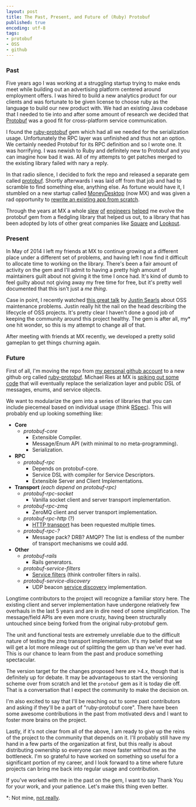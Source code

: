 ```yaml
---
layout: post
title: The Past, Present, and Future of (Ruby) Protobuf
published: true
encoding: utf-8
tags:
- protobuf
- OSS
- github
---
```


### Past

Five years ago I was working at a struggling startup trying to make ends meet while building out an advertising platform centered around employment offers. I was hired to build a new analytics product for our clients and was fortunate to be given license to choose ruby as the language to build our new product with. We had an existing Java codebase that I needed to tie into and after some amount of research we decided that [Protobuf](https://developers.google.com/protocol-buffers/) was a good fit for cross-platform service communication.

I found the [ruby-protobuf](https://github.com/macks/ruby-protobuf) gem which had all we needed for the serialization usage. Unfortunately the RPC layer was unfinished and thus not an option. We certainly needed Protobuf for its RPC definition and so I wrote one. It was horrifying. I was newish to Ruby and definitely new to Protobuf and you can imagine how bad it was. All of my attempts to get patches merged to the existing library failed with nary a reply.

In that radio silence, I decided to fork the repo and released a separate gem called [protobuf](https://rubygems.org/gems/protobuf). Shortly afterwards I was laid off from that job and had to scramble to find something else, anything else. As fortune would have it, I stumbled on a new startup called [MoneyDesktop](https://www.mx.com) (now MX) and was given a rad opportunity to [rewrite an existing app from scratch](/consistency.html).

Through the years at MX a whole [slew][brandon] [of][adam] [engineers][brian] [helped][devin] me evolve the protobuf gem from a fledgling library that helped us out, to a library that has been adopted by lots of other great companies like [Square](https://squareup.com/) and [Lookout](https://www.lookout.com/).

### Present

In May of 2014 I left my friends at MX to continue growing at a different place under a different set of problems, and having left I now find it difficult to allocate time to working on the library. There's been a fair amount of activity on the gem and I'll admit to having a pretty high amount of maintainers guilt about not giving it the time I once had. It's kind of dumb to feel guilty about not giving away my free time for free, but it's pretty well documented that this isn't just a _me thing_.

Case in point, I recently watched [this great talk](https://www.youtube.com/watch?v=_eQlv59nH58) by [Justin Searls](https://twitter.com/searls) about OSS maintenance problems. Justin really hit the nail on the head describing the lifecycle of OSS projects. It's pretty clear I haven't done a good job of keeping the community around this project healthy. The gem is after all, my\* one hit wonder, so this is my attempt to change all of that.

After meeting with friends at MX recently, we developed a pretty solid gameplan to get things churning again.

### Future

First of all, I'm moving the repo from [my personal github account](https://github.com/localshred/protobuf) to a new github org called [ruby-protobuf](https://github.com/ruby-protobuf). Michael Ries at MX is [spiking out some code](https://github.com/moneydesktop/protobuffness) that will eventually replace the serialization layer and public DSL of messages, enums, and service objects.

We want to modularize the gem into a series of libraries that you can include piecemeal based on individual usage (think [RSpec](https://github.com/rspec)). This will probably end up looking something like:

+ __Core__
  + _protobuf-core_
    + Extensible Compiler.
    + Message/Enum API (with minimal to no meta-programming).
    + Serialization.
+ __RPC__
  + _protobuf-rpc_
    + Depends on protobuf-core.
    + Service DSL with compiler for Service Descriptors.
    + Extensible Server and Client Implementations.
+ __Transport__ _(each depend on protobuf-rpc)_
  + _protobuf-rpc-socket_
    + Vanilla socket client and server transport implementation.
  + _protobuf-rpc-zmq_
    + ZeroMQ client and server transport implementation.
  + _protobuf-rpc-http_ (?)
    + [HTTP transport](https://github.com/localshred/protobuf/pull/199) has been requested multiple times.
  + _protobuf-rpc-?_
    + Message pack? DRB? AMQP? The list is endless of the number of transport mechanisms we could add.
+ __Other__
  + _protobuf-rails_
    + Rails generators.
  + _protobuf-service-filters_
    + [Service filters](https://github.com/localshred/protobuf/wiki/Service-Filters) (think controller filters in rails).
  + _protobuf-service-discovery_
    + UDP beacon [service discovery](https://github.com/localshred/protobuf/blob/master/lib/protobuf/rpc/service_directory.rb) implementation.

Longtime contributors to the project will recognize a familiar story here. The existing client and server implementation have undergone relatively few overhauls in the last 5 years and are in dire need of some simplification. The message/field APIs are even more crusty, having been structurally untouched since being forked from the original ruby-protobuf gem.

The unit and functional tests are extremely unreliable due to the difficult nature of testing the zmq transport implementation. It's my belief that we will get a lot more mileage out of splitting the gem up than we've ever had. This is our chance to learn from the past and produce something spectacular.

The version target for the changes proposed here are >4.x, though that is definitely up for debate. It may be advantageous to start the versioning scheme over from scratch and let the `protobuf` gem as it is today die off. That is a conversation that I expect the community to make the decision on.

I'm also excited to say that I'll be reaching out to some past contributors and asking if they'll be a part of "ruby-protobuf core". There have been some awesome contributions in the past from motivated devs and I want to foster more brains on the project.

Lastly, if it's not clear from all of the above, I am ready to give up the reins of the project to the community that depends on it. I'll probably still have my hand in a few parts of the organization at first, but this really is about distributing ownership so everyone can move faster without me as the bottleneck. I'm so grateful to have worked on something so useful for a significant portion of my career, and I look forward to a time where future projects can bring me back into regular usage and contribution.

If you've worked with me in the past on the gem, I want to say Thank You for your work, and your patience. Let's make this thing even better.

\*: Not mine, [not really](https://github.com/localshred/protobuf/graphs/contributors).

  [brandon]: https://github.com/abrandoned
  [adam]: https://github.com/liveh2o
  [brian]: https://github.com/brianstien
  [devin]: https://github.com/quixoten
